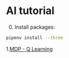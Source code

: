# AI tutorial

0. Install packages:

```bash
pipenv install --three
```


1.[MDP - Q Learning](01mdp/doc.md)